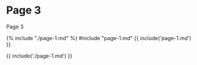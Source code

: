 # Page 3

Page 3

{% include "./page-1.md" %}
#include "page-1.md"
{{ include('page-1.md') }}

{{ include('./page-1.md') }}

